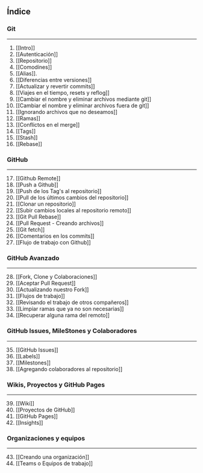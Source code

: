 ## Índice

### Git
***
1. [[Intro]]
2. [[Autenticación]]
3. [[Repositorio]]
4. [[Comodínes]]
5. [[Alias]].
6. [[Diferencias entre versiones]]
7. [[Actualizar y revertir commits]]
8. [[Viajes en el tiempo, resets y reflog]]
9. [[Cambiar el nombre y eliminar archivos mediante git]]
10. [[Cambiar el nombre y eliminar archivos fuera de git]]
11. [[Ignorando archivos que no deseamos]]
12. [[Ramas]]
13. [[Conflictos en el merge]]
14. [[Tags]]
15. [[Stash]]
16. [[Rebase]]

### GitHub
*** 
17. [[Github Remote]]
18. [[Push a Github]]
19. [[Push de los Tag's al repositorio]]
20. [[Pull de los últimos cambios del repositorio]]
21. [[Clonar un repositorio]]
22. [[Subir cambios locales al repositorio remoto]]
23. [[Git Pull Rebase]]
24. [[Pull Request - Creando archivos]]
25. [[Git fetch]]
26. [[Comentarios en los commits]]
27. [[Flujo de trabajo con Github]]

### GitHub Avanzado
***
28. [[Fork, Clone y Colaboraciones]]
29. [[Aceptar Pull Request]]
30. [[Actualizando nuestro Fork]]
31. [[Flujos de trabajo]]
32. [[Revisando el trabajo de otros compañeros]]
33. [[Limpiar ramas que ya no son necesarias]]
34. [[Recuperar alguna rama del remoto]]

### GitHub Issues, MileStones y Colaboradores
***
35. [[GitHub Issues]]
36. [[Labels]]
37. [[Milestones]]
38. [[Agregando colaboradores al repositorio]]

### Wikis, Proyectos y GitHub Pages
***
39. [[Wiki]]
40. [[Proyectos de GitHub]]
41. [[GitHub Pages]]
42. [[Insights]]

### Organizaciones y equipos
***
43. [[Creando una organización]]
44. [[Teams o Equipos de trabajo]]